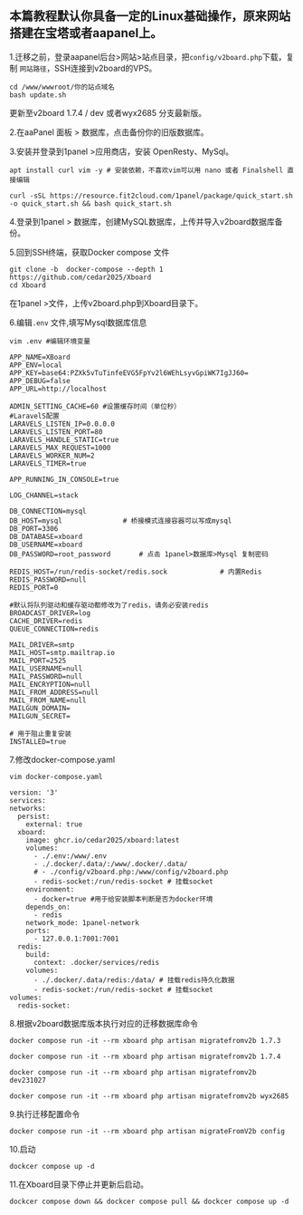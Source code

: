 **本篇教程默认你具备一定的Linux基础操作，原来网站搭建在宝塔或者aapanel上。**
---
1.迁移之前，登录aapanel后台>网站>站点目录，把`config/v2board.php`下载，复制 `网站路径`，SSH连接到v2board的VPS。
```
cd /www/wwwroot/你的站点域名
bash update.sh
```
更新至v2board 1.7.4 / dev 或者wyx2685 分支最新版。

2.在aaPanel 面板 > 数据库，点击备份你的旧版数据库。

3.安装并登录到1panel >应用商店，安装 OpenResty、MySql。
```
apt install curl vim -y # 安装依赖，不喜欢vim可以用 nano 或者 Finalshell 直接编辑
```
```
curl -sSL https://resource.fit2cloud.com/1panel/package/quick_start.sh -o quick_start.sh && bash quick_start.sh
```

4.登录到1panel > 数据库，创建MySQL数据库，上传并导入v2board数据库备份。

5.回到SSH终端，获取Docker compose 文件
```
git clone -b  docker-compose --depth 1 https://github.com/cedar2025/Xboard
cd Xboard
```
在1panel >文件，上传v2board.php到Xboard目录下。

6.编辑`.env` 文件,填写Mysql数据库信息
```
vim .env #编辑环境变量
```
```
APP_NAME=XBoard
APP_ENV=local
APP_KEY=base64:PZXk5vTuTinfeEVG5FpYv2l6WEhLsyvGpiWK7IgJJ60=
APP_DEBUG=false
APP_URL=http://localhost

ADMIN_SETTING_CACHE=60 #设置缓存时间（单位秒）
#LaravelS配置
LARAVELS_LISTEN_IP=0.0.0.0
LARAVELS_LISTEN_PORT=80
LARAVELS_HANDLE_STATIC=true
LARAVELS_MAX_REQUEST=1000
LARAVELS_WORKER_NUM=2
LARAVELS_TIMER=true

APP_RUNNING_IN_CONSOLE=true

LOG_CHANNEL=stack

DB_CONNECTION=mysql
DB_HOST=mysql 				# 桥接模式连接容器可以写成mysql
DB_PORT=3306
DB_DATABASE=xboard
DB_USERNAME=xboard
DB_PASSWORD=root_password 		# 点击 1panel>数据库>Mysql 复制密码

REDIS_HOST=/run/redis-socket/redis.sock 			# 内置Redis 
REDIS_PASSWORD=null 
REDIS_PORT=0

#默认将队列驱动和缓存驱动都修改为了redis，请务必安装redis
BROADCAST_DRIVER=log
CACHE_DRIVER=redis
QUEUE_CONNECTION=redis

MAIL_DRIVER=smtp
MAIL_HOST=smtp.mailtrap.io
MAIL_PORT=2525
MAIL_USERNAME=null
MAIL_PASSWORD=null
MAIL_ENCRYPTION=null
MAIL_FROM_ADDRESS=null
MAIL_FROM_NAME=null
MAILGUN_DOMAIN=
MAILGUN_SECRET=

# 用于阻止重复安装
INSTALLED=true
```

7.修改docker-compose.yaml
```
vim docker-compose.yaml  
```
```
version: '3'
services:
networks:
  persist:
    external: true
  xboard:
    image: ghcr.io/cedar2025/xboard:latest
    volumes:
      - ./.env:/www/.env
      - ./.docker/.data/:/www/.docker/.data/
      # - ./config/v2board.php:/www/config/v2board.php
      - redis-socket:/run/redis-socket # 挂载socket
    environment:
      - docker=true #用于给安装脚本判断是否为docker环境
    depends_on:
      - redis
    network_mode: 1panel-network
    ports:
      - 127.0.0.1:7001:7001
  redis:
    build: 
      context: .docker/services/redis
    volumes:
      - ./.docker/.data/redis:/data/ # 挂载redis持久化数据
      - redis-socket:/run/redis-socket # 挂载socket
volumes:
  redis-socket:

```
8.根据v2board数据库版本执行对应的迁移数据库命令
```
docker compose run -it --rm xboard php artisan migratefromv2b 1.7.3
```
```
docker compose run -it --rm xboard php artisan migratefromv2b 1.7.4
```
```
docker compose run -it --rm xboard php artisan migratefromv2b dev231027
```
```
docker compose run -it --rm xboard php artisan migratefromv2b wyx2685
```
9.执行迁移配置命令
```
docker compose run -it --rm xboard php artisan migrateFromV2b config
```
10.启动
```
dockcer compose up -d
```
11.在Xboard目录下停止并更新后启动。
```
dockcer compose down && dockcer compose pull && dockcer compose up -d 
```

